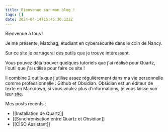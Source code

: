 ```yaml
---
title: Bienvenue sur mon blog !
tags: []
date: 2024-04-14T15:45:30.123Z
---
```


Bienvenue à tous !

Je me présente, Matchag, étudiant en cybersécurité dans le coin de Nancy.

Sur ce site je partagerai des outils que je trouve intéressant.

Vous pouvez déjà trouver quelques tutoriels que j'ai réalisé pour Quartz, l'outil que j'ai utilisé pour faire ce site !

Il combine 2 outils que j'utilise assez régulièrement dans ma vie personnelle comme professionnelle : Github et Obsidian. Obsidian est un éditeur de texte en Markdown, si vous voulez plus d'informations, je vous laisse voir leur [site](https://obsidian.md/).

Mes posts récents :
- [[Installation de Quartz]]
- [[Synchronisation entre Quartz et Obsidian]]
- [[CISO Assistant]]

